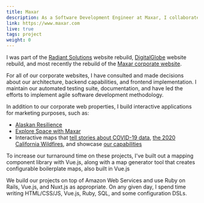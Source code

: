 ```yaml
---
title: Maxar
description: As a Software Development Engineer at Maxar, I collaborate with a team of developers, designers, and marketers to build corporate websites, marketing assets, interactive product demonstrations, and internal tools.
link: https://www.maxar.com 
live: true
tags: project
weight: 0
---
```


I was part of the [Radiant Solutions](https://www.radiantsolutions.com/) website rebuild, [DigitalGlobe](https://www.digitalglobe.com/) website rebuild, and most recently the rebuild of the [Maxar corporate website](https://www.maxar.com/). 

For all of our corporate websites, I have consulted and made decisions about our architecture, backend capabilities, and frontend implementation. I maintain our automated testing suite, documentation, and have led the efforts to implement agile software development methodology. 

In addition to our corporate web properties, I build interactive applications for marketing purposes, such as: 

* [Alaskan Resilience](https://microsites.maxar.com/alaskan-resilience/)
* [Explore Space with Maxar](https://explorespace.maxar.com)
* Interactive maps that [tell stories about COVID-19 data](https://microsites.maxar.com/human-landscapes/), [the 2020 California Wildfires](https://microsites.maxar.com/2020-california-wildfires/), and showcase [our capabilities](https://microsites.digitalglobe.com/interactive/footprints-coverage/)

To increase our turnaround time on these projects, I've built out a mapping component library with Vue.js, along with a map generator tool that creates configurable boilerplate maps, also built in Vue.js

We build our projects on top of Amazon Web Services and use Ruby on Rails, Vue.js, and Nuxt.js as appropriate. On any given day, I spend time writing HTML/CSS/JS, Vue.js, Ruby, SQL, and some configuration DSLs. 